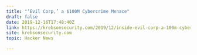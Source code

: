 ```yaml
---
title: "‘Evil Corp,’ a $100M Cybercrime Menace"
draft: false
date: 2019-12-16T17:48:40Z
link: https://krebsonsecurity.com/2019/12/inside-evil-corp-a-100m-cybercrime-menace/?utm_medium=RSS&utm_source=hune
site: krebsonsecurity.com
topic: Hacker News  

---
```

